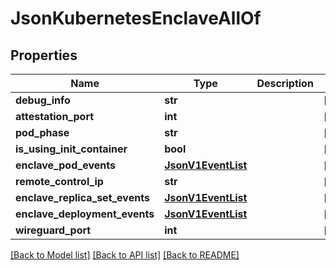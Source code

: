 # JsonKubernetesEnclaveAllOf

## Properties
Name | Type | Description | Notes
------------ | ------------- | ------------- | -------------
**debug_info** | **str** |  | [optional] 
**attestation_port** | **int** |  | [optional] 
**pod_phase** | **str** |  | [optional] 
**is_using_init_container** | **bool** |  | [optional] 
**enclave_pod_events** | [**JsonV1EventList**](JsonV1EventList.md) |  | [optional] 
**remote_control_ip** | **str** |  | [optional] 
**enclave_replica_set_events** | [**JsonV1EventList**](JsonV1EventList.md) |  | [optional] 
**enclave_deployment_events** | [**JsonV1EventList**](JsonV1EventList.md) |  | [optional] 
**wireguard_port** | **int** |  | [optional] 

[[Back to Model list]](../README.md#documentation-for-models) [[Back to API list]](../README.md#documentation-for-api-endpoints) [[Back to README]](../README.md)


